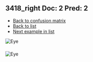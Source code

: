 ## 3418_right Doc: 2 Pred: 2
- [Back to confusion matrix](https://github.com/juliandewit/kaggle_retinopathy/blob/master/matrix.md)
- [Back to list](https://github.com/juliandewit/kaggle_retinopathy/blob/master/lists/22/list.md)
- [Next example in list](https://github.com/juliandewit/kaggle_retinopathy/blob/master/lists/22/34/3420_left.md)

![Eye](https://retinopaty.blob.core.windows.net/size1024/3418_right_2.jpeg)

### 

![Eye]()
